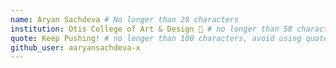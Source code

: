```yaml
---
name: Aryan Sachdeva # No longer than 28 characters
institution: Otis College of Art & Design 🚩 # no longer than 58 characters
quote: Keep Pushing! # no longer than 100 characters, avoid using quotes(") to guarantee the format remains the same.
github_user: aaryansachdeva-x
---
```

